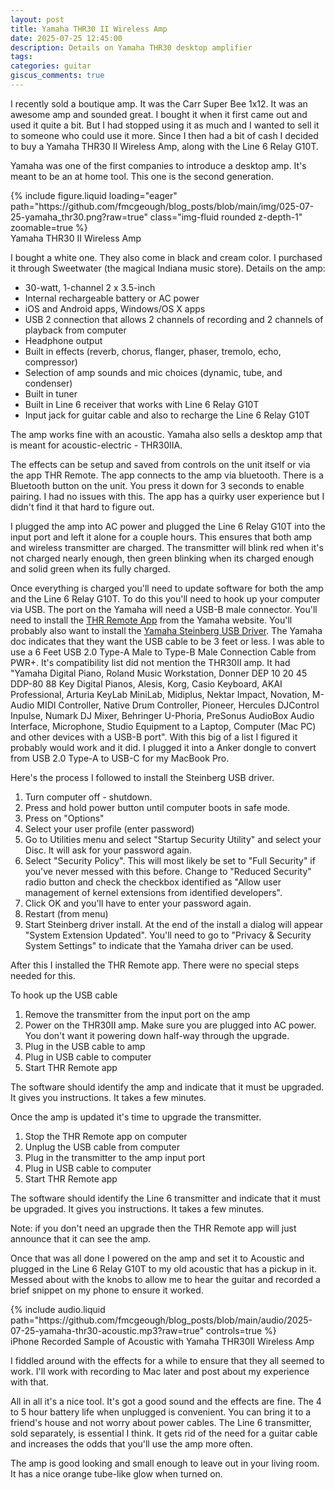 ```yaml
---
layout: post
title: Yamaha THR30 II Wireless Amp
date: 2025-07-25 12:45:00
description: Details on Yamaha THR30 desktop amplifier
tags:
categories: guitar
giscus_comments: true
---
```


I recently sold a boutique amp. It was the Carr Super Bee 1x12. It was an awesome amp and sounded great. I bought it when it first came out and used it quite a bit. But I had stopped using it as much and I wanted to sell it to someone who could use it more. Since I then had a bit of cash I decided to buy a Yamaha THR30 II Wireless Amp, along with the Line 6 Relay G10T.

Yamaha was one of the first companies to introduce a desktop amp. It's meant to be an at home tool. This one is the second generation.

<div class="row mt-3">
    <div class="col-sm mt-3 mt-md-0">
        {% include figure.liquid loading="eager" path="https://github.com/fmcgeough/blog_posts/blob/main/img/025-07-25-yamaha_thr30.png?raw=true" class="img-fluid rounded z-depth-1"  zoomable=true %}
    </div>
</div>
<div class="caption">
  Yamaha THR30 II Wireless Amp
</div>

I bought a white one. They also come in black and cream color. I purchased it through Sweetwater (the magical Indiana music store). Details on the amp:

- 30-watt, 1-channel 2 x 3.5-inch
- Internal rechargeable battery or AC power
- iOS and Android apps, Windows/OS X apps
- USB 2 connection that allows 2 channels of recording and 2 channels of playback from computer
- Headphone output
- Built in effects (reverb, chorus, flanger, phaser, tremolo, echo, compressor)
- Selection of amp sounds and mic choices (dynamic, tube, and condenser)
- Built in tuner
- Built in Line 6 receiver that works with Line 6 Relay G10T
- Input jack for guitar cable and also to recharge the Line 6 Relay G10T

The amp works fine with an acoustic. Yamaha also sells a desktop amp that is meant for acoustic-electric - THR30IIA.

The effects can be setup and saved from controls on the unit itself or via the app THR Remote. The app connects to the amp via bluetooth. There is a Bluetooth button on the unit. You press it down for 3 seconds to enable pairing. I had no issues with this. The app has a quirky user experience but I didn't find it that hard to figure out.

I plugged the amp into AC power and plugged the Line 6 Relay G10T into the input port and left it alone for a couple hours. This ensures that both amp and wireless transmitter are charged. The transmitter will blink red when it's not charged nearly enough, then green blinking when its charged enough and solid green when its fully charged.

Once everything is charged you'll need to update software for both the amp and the Line 6 Relay G10T. To do this you'll need to hook up your computer via USB. The port on the Yamaha will need a USB-B male connector. You'll need to install the [THR Remote App](https://usa.yamaha.com/support/updates/thr_remote_mac.html) from the Yamaha website. You'll probably also want to install the [Yamaha Steinberg USB Driver](https://o.steinberg.net/en/support/downloads_hardware/yamaha_steinberg_usb_driver.html). The Yamaha doc indicates that they want the USB cable to be 3 feet or less. I was able to use a 6 Feet USB 2.0 Type-A Male to Type-B Male Connection Cable from PWR+. It's compatibility list did not mention the THR30II amp. It had "Yamaha Digital Piano, Roland Music Workstation, Donner DEP 10 20 45 DDP-80 88 Key Digital Pianos, Alesis, Korg, Casio Keyboard, AKAI Professional, Arturia KeyLab MiniLab, Midiplus, Nektar Impact, Novation, M-Audio MIDI Controller, Native Drum Controller, Pioneer, Hercules DJControl Inpulse, Numark DJ Mixer, Behringer U-Phoria, PreSonus AudioBox Audio Interface, Microphone, Studio Equipment to a Laptop, Computer (Mac PC) and other devices with a USB-B port". With this big of a list I figured it probably would work and it did. I plugged it into a Anker dongle to convert from USB 2.0 Type-A to USB-C for my MacBook Pro.

Here's the process I followed to install the Steinberg USB driver.

1. Turn computer off - shutdown.
2. Press and hold power button until computer boots in safe mode.
3. Press on "Options"
4. Select your user profile (enter password)
5. Go to Utilities menu and select "Startup Security Utility" and select your Disc. It will ask for your password again.
6. Select "Security Policy". This will most likely be set to "Full Security" if you've never messed with this before. Change to "Reduced Security" radio button and check the checkbox identified as "Allow user management of kernel extensions from identified developers".
7. Click OK and you'll have to enter your password again.
8. Restart (from menu)
9. Start Steinberg driver install. At the end of the install a dialog will appear "System Extension Updated". You'll need to go to "Privacy & Security System Settings" to indicate that the Yamaha driver can be used.

After this I installed the THR Remote app. There were no special steps needed for this.

To hook up the USB cable

1. Remove the transmitter from the input port on the amp
2. Power on the THR30II amp. Make sure you are plugged into AC power. You don't want it powering down half-way through the upgrade.
3. Plug in the USB cable to amp
4. Plug in USB cable to computer
5. Start THR Remote app

The software should identify the amp and indicate that it must be upgraded. It gives you instructions. It takes a few minutes.

Once the amp is updated it's time to upgrade the transmitter.

1. Stop the THR Remote app on computer
2. Unplug the USB cable from computer
3. Plug in the transmitter to the amp input port
4. Plug in USB cable to computer
5. Start THR Remote app

The software should identify the Line 6 transmitter and indicate that it must be upgraded. It gives you instructions. It takes a few minutes.

Note: if you don't need an upgrade then the THR Remote app will just announce that it can see the amp.

Once that was all done I powered on the amp and set it to Acoustic and plugged in the Line 6 Relay G10T to my old acoustic that has a pickup in it. Messed about with the knobs to allow me to hear the guitar and recorded a brief snippet on my phone to ensure it worked.

<div class="row mt-3">
    <div class="col-sm mt-3 mt-md-0">
        {% include audio.liquid path="https://github.com/fmcgeough/blog_posts/blob/main/audio/2025-07-25-yamaha-thr30-acoustic.mp3?raw=true" controls=true %}
    </div>
</div>
<div class="caption">
    iPhone Recorded Sample of Acoustic with Yamaha THR30II Wireless Amp
</div>

I fiddled around with the effects for a while to ensure that they all seemed to work. I'll work with recording to Mac later and post about my experience with that.

All in all it's a nice tool. It's got a good sound and the effects are fine. The 4 to 5 hour battery life when unplugged is convenient. You can bring it to a friend's house and not worry about power cables. The Line 6 transmitter, sold separately, is essential I think. It gets rid of the need for a guitar cable and increases the odds that you'll use the amp more often.

The amp is good looking and small enough to leave out in your living room. It has a nice orange tube-like glow when turned on.
